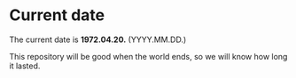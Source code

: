 # Current date

The current date is **1972.04.20.** (YYYY.MM.DD.)

This repository will be good when the world ends, so we will know how long it lasted.